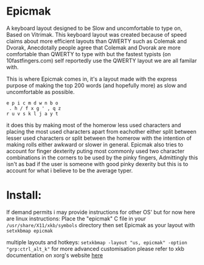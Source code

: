 # Epicmak
A keyboard layout designed to be Slow and uncomfortable to type on, Based on Vitrimak.
This keyboard layout was created because of speed claims about more efficient layouts than QWERTY
such as Colemak and Dvorak, Anecdotally people agree that Colemak and Dvorak are more comfortable than QWERTY
to type with but the fastest typists (on 10fastfingers.com) self reportedly use the QWERTY
layout we are all familar with.

This is where Epicmak comes in, it's a layout made with the express purpose of making the top 200 words
(and hopefully more) as slow and uncomfortable as possible.
```
e p i c m d w n b o
 . h / f x g ' , q z
r u v s k l j a y t
```
it does this by making most of the homerow less used characters and placing the most used characters apart from
eachother either split between lesser used characters or split between the homerow with the intention of making rolls either awkward or slower in general. Epicmak also tries to account for finger dexterity puting most commonly used two character combinations in the corners to be used by the pinky fingers, Admittingly this isn't as bad if the user is someone with good pinky dexerity but this is to account for what i believe to be the average typer.

# Install:
If demand permits i may provide instructions for other OS' but for now here are linux instructions:
Place the "epicmak" C file in your ``/usr/share/X11/xkb/symbols`` directory 
then set Epicmak as your layout with ``setxkbmap epicmak``

multiple layouts and hotkeys: ``setxkbmap -layout "us, epicmak" -option "grp:ctrl_alt_k"``
for more advanced customisation please refer to xkb documentation on xorg's website
[here](https://www.x.org/releases/X11R7.6/doc/xorg-docs/input/XKB-Config.html#id2521360)
